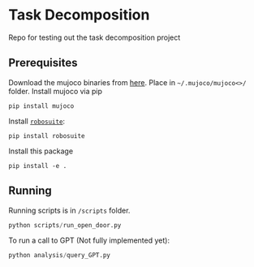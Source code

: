 # Task Decomposition
Repo for testing out the task decomposition project

## Prerequisites
Download the mujoco binaries from [here](https://github.com/google-deepmind/mujoco/releases).
Place in `~/.mujoco/mujoco<>/` folder. Install mujoco via pip
```
pip install mujoco
```

Install [`robosuite`](https://robosuite.ai/docs/installation.html):
```
pip install robosuite
```

Install this package
```
pip install -e .
```

## Running
Running scripts is in `/scripts` folder.
```py
python scripts/run_open_door.py
```

To run a call to GPT (Not fully implemented yet):
```py
python analysis/query_GPT.py
```
